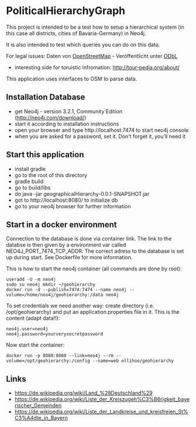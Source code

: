 # PoliticalHierarchyGraph

This project is intended to be a test how to setup a hierarchical system
(in this case all districts, cities of Bavaria-Germany) in Neo4j.

It is also intended to test which queries you can do on this data.

For legal issues:
Daten von <a href="http://www.openstreetmap.org/">OpenStreetMap</a> - 
Veröffentlicht unter <a href="http://opendatacommons.org/licenses/odbl/">ODbL</a>
* interesting side for toruistic infromation: http://tour-pedia.org/about/

This application uses interfaces to OSM to parse data.

## Installation Database
* get Neo4j - version 3.2.1, Community Edition (http://neo4j.com/download/)
* start it according to installation instructions
* open your browser and type http://localhost:7474 to start neo4j console
* when you are asked for a password, set it. Don't forget it, you'll need it

## Start this application
* install gradle
* go to the root of this directory
* gradle build
* go to build/libs
* do java -jar geographicalHierarchy-0.0.1-SNAPSHOT.jar
* got to http://localhost:8080/ to initialize db
* go to your neo4j browser for further information

## Start in a docker environment
Connection to the database is done via container link. The link to the databse is 
then given by a environment var called NEO4J_PORT_7474_TCP_ADDR. The correct adress
to the database is set up during start. See Dockerfile for more information.

This is how to start the neo4j container (all commands are done by root):
```
useradd -U -m neo4j
sudo su neo4j mkdir ~/geohierarchy
docker run -d --publish=7474:7474 --name neo4j --volume=/home/neo4j/geohierarchy:/data neo4j
```

To set credentials we need another way: create directory (i.e. /opt/geohierarchy) and put an
application.properties file in it. This is the content (adapt data!!):
```
neo4j.user=neo4j
neo4j.password=yourverysecretpassword
```

Now start the container: 
```
docker run -p 8080:8080 --link=neo4j --rm --volume=/opt/geohierarchy:/config --name=web ollihoo/geohierarchy
```  
  
## Links
 * https://de.wikipedia.org/wiki/Land_%28Deutschland%29
 * https://de.wikipedia.org/wiki/Liste_der_Kreiszugeh%C3%B6rigkeit_bayerischer_Gemeinden
 * https://de.wikipedia.org/wiki/Liste_der_Landkreise_und_kreisfreien_St%C3%A4dte_in_Bayern
 
